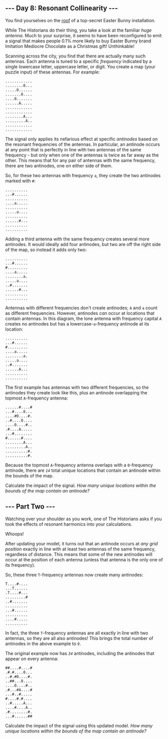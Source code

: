 <article class="day-desc"><h2>--- Day 8: Resonant Collinearity ---</h2><p>You find yourselves on the <a href="/2016/day/25">roof</a> of a top-secret Easter Bunny installation.</p>
<p>While The Historians do their thing, you take a look at the familiar <em>huge antenna</em>. Much to your surprise, it seems to have been reconfigured to emit a signal that makes people 0.1% more likely to buy Easter Bunny brand <span title="They could have imitated delicious chocolate, but the mediocre chocolate is WAY easier to imitate.">Imitation Mediocre</span> Chocolate as a Christmas gift! Unthinkable!</p>
<p>Scanning across the city, you find that there are actually many such antennas. Each antenna is tuned to a specific <em>frequency</em> indicated by a single lowercase letter, uppercase letter, or digit. You create a map (your puzzle input) of these antennas. For example:</p>
<pre><code>............
........0...
.....0......
.......0....
....0.......
......A.....
............
............
........A...
.........A..
............
............
</code></pre>
<p>The signal only applies its nefarious effect at specific <em>antinodes</em> based on the resonant frequencies of the antennas. In particular, an antinode occurs at any point that is perfectly in line with two antennas of the same frequency - but only when one of the antennas is twice as far away as the other. This means that for any pair of antennas with the same frequency, there are two antinodes, one on either side of them.</p>
<p>So, for these two antennas with frequency <code>a</code>, they create the two antinodes marked with <code>#</code>:</p>
<pre><code>..........
...#......
..........
....a.....
..........
.....a....
..........
......#...
..........
..........
</code></pre>
<p>Adding a third antenna with the same frequency creates several more antinodes. It would ideally add four antinodes, but two are off the right side of the map, so instead it adds only two:</p>
<pre><code>..........
...#......
#.........
....a.....
........a.
.....a....
..#.......
......#...
..........
..........
</code></pre>
<p>Antennas with different frequencies don't create antinodes; <code>A</code> and <code>a</code> count as different frequencies. However, antinodes <em>can</em> occur at locations that contain antennas. In this diagram, the lone antenna with frequency capital <code>A</code> creates no antinodes but has a lowercase-<code>a</code>-frequency antinode at its location:</p>
<pre><code>..........
...#......
#.........
....a.....
........a.
.....a....
..#.......
......A...
..........
..........
</code></pre>
<p>The first example has antennas with two different frequencies, so the antinodes they create look like this, plus an antinode overlapping the topmost <code>A</code>-frequency antenna:</p>
<pre><code>......#....#
...#....0...
....#0....#.
..#....0....
....0....#..
.#....A.....
...#........
#......#....
........A...
.........A..
..........#.
..........#.
</code></pre>
<p>Because the topmost <code>A</code>-frequency antenna overlaps with a <code>0</code>-frequency antinode, there are <code><em>14</em></code> total unique locations that contain an antinode within the bounds of the map.</p>
<p>Calculate the impact of the signal. <em>How many unique locations within the bounds of the map contain an antinode?</em></p>
</article>
<article class="day-desc"><h2 id="part2">--- Part Two ---</h2><p>Watching over your shoulder as you work, one of The Historians asks if you took the effects of resonant harmonics into your calculations.</p>
<p>Whoops!</p>
<p>After updating your model, it turns out that an antinode occurs at <em>any grid position</em> exactly in line with at least two antennas of the same frequency, regardless of distance. This means that some of the new antinodes will occur at the position of each antenna (unless that antenna is the only one of its frequency).</p>
<p>So, these three <code>T</code>-frequency antennas now create many antinodes:</p>
<pre><code>T....#....
...T......
.T....#...
.........#
..#.......
..........
...#......
..........
....#.....
..........
</code></pre>
<p>In fact, the three <code>T</code>-frequency antennas are all exactly in line with two antennas, so they are all also antinodes! This brings the total number of antinodes in the above example to <code><em>9</em></code>.</p>
<p>The original example now has <code><em>34</em></code> antinodes, including the antinodes that appear on every antenna:</p>
<pre><code>##....#....#
.#.#....0...
..#.#0....#.
..##...0....
....0....#..
.#...#A....#
...#..#.....
#....#.#....
..#.....A...
....#....A..
.#........#.
...#......##
</code></pre>
<p>Calculate the impact of the signal using this updated model. <em>How many unique locations within the bounds of the map contain an antinode?</em></p>
</article>
